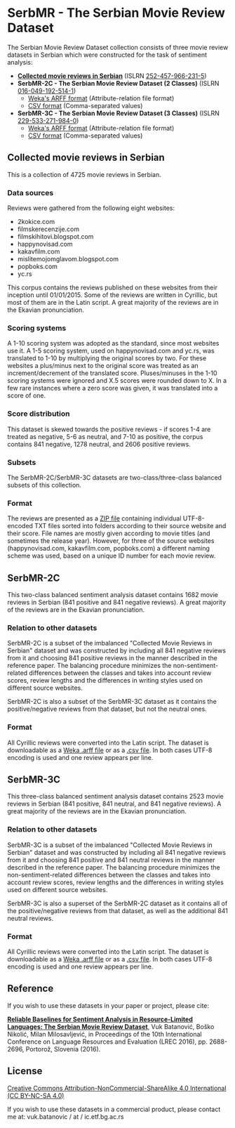 ﻿# SerbMR - The Serbian Movie Review Dataset
The Serbian Movie Review Dataset collection consists of three movie review datasets in Serbian which were constructed for the task of sentiment analysis:
* **[Collected movie reviews in Serbian](https://github.com/vukbatanovic/SerbMR/releases/download/v1.0/Collected_movie_reviews_in_Serbian.zip)** (ISLRN [252-457-966-231-5](http://islrn.org/resources/252-457-966-231-5/))
* **SerbMR-2C - The Serbian Movie Review Dataset (2 Classes)** (ISLRN [016-049-192-514-1](http://islrn.org/resources/016-049-192-514-1/))
  * [Weka's ARFF format](https://github.com/vukbatanovic/SerbMR/releases/download/v1.0/SerbMR-2C.arff) (Attribute-relation file format)
  * [CSV format](https://github.com/vukbatanovic/SerbMR/releases/download/v1.0/SerbMR-2C.csv) (Comma-separated values)
* **SerbMR-3C - The Serbian Movie Review Dataset (3 Classes)** (ISLRN [229-533-271-984-0](http://islrn.org/resources/229-533-271-984-0/))
  * [Weka's ARFF format](https://github.com/vukbatanovic/SerbMR/releases/download/v1.0/SerbMR-3C.arff) (Attribute-relation file format)
  * [CSV format](https://github.com/vukbatanovic/SerbMR/releases/download/v1.0/SerbMR-3C.csv) (Comma-separated values)


## Collected movie reviews in Serbian
This is a collection of 4725 movie reviews in Serbian.

### Data sources
Reviews were gathered from the following eight websites:
* 2kokice.com
* filmskerecenzije.com
* filmskihitovi.blogspot.com
* happynovisad.com
* kakavfilm.com
* mislitemojomglavom.blogspot.com
* popboks.com
* yc.rs

This corpus contains the reviews published on these websites from their inception until 01/01/2015.
Some of the reviews are written in Cyrillic, but most of them are in the Latin script.
A great majority of the reviews are in the Ekavian pronunciation.

### Scoring systems
A 1-10 scoring system was adopted as the standard, since most websites use it.
A 1-5 scoring system, used on happynovisad.com and yc.rs, was translated to 1-10 by multiplying the original scores by two.
For these websites a plus/minus next to the original score was treated as an increment/decrement of the translated score.
Pluses/minuses in the 1-10 scoring systems were ignored and X.5 scores were rounded down to X.
In a few rare instances where a zero score was given, it was translated into a score of one.

### Score distribution
This dataset is skewed towards the positive reviews - if scores 1-4 are treated as negative, 5-6 as neutral, and 7-10 as positive, the corpus contains 841 negative, 1278 neutral, and 2606 positive reviews.

### Subsets
The SerbMR-2C/SerbMR-3C datasets are two-class/three-class balanced subsets of this collection.

### Format
The reviews are presented as a [ZIP file](https://github.com/vukbatanovic/SerbMR/releases/download/v1.0/Collected_movie_reviews_in_Serbian.zip) containing individual UTF-8-encoded TXT files sorted into folders according to their source website and their score.
File names are mostly given according to movie titles (and sometimes the release year).
However, for three of the source websites (happynovisad.com, kakavfilm.com, popboks.com) a different naming scheme was used, based on a unique ID number for each movie review.


## SerbMR-2C
This two-class balanced sentiment analysis dataset contains 1682 movie reviews in Serbian (841 positive and 841 negative reviews).
A great majority of the reviews are in the Ekavian pronunciation.

### Relation to other datasets
SerbMR-2C is a subset of the imbalanced "Collected Movie Reviews in Serbian" dataset and was constructed by including all 841 negative reviews from it and choosing 841 positive reviews in the manner described in the reference paper.
The balancing procedure minimizes the non-sentiment-related differences between the classes and takes into account review scores, review lengths and the differences in writing styles used on different source websites.

SerbMR-2C is also a subset of the SerbMR-3C dataset as it contains the positive/negative reviews from that dataset, but not the neutral ones.

### Format
All Cyrillic reviews were converted into the Latin script.
The dataset is downloadable as a [Weka .arff file](https://github.com/vukbatanovic/SerbMR/releases/download/v1.0/SerbMR-2C.arff) or as a [.csv file](https://github.com/vukbatanovic/SerbMR/releases/download/v1.0/SerbMR-2C.csv). In both cases UTF-8 encoding is used and one review appears per line.


## SerbMR-3C
This three-class balanced sentiment analysis dataset contains 2523 movie reviews in Serbian (841 positive, 841 neutral, and 841 negative reviews).
A great majority of the reviews are in the Ekavian pronunciation.

### Relation to other datasets
SerbMR-3C is a subset of the imbalanced "Collected Movie Reviews in Serbian" dataset and was constructed by including all 841 negative reviews from it and choosing 841 positive and 841 neutral reviews in the manner described in the reference paper.
The balancing procedure minimizes the non-sentiment-related differences between the classes and takes into account review scores, review lengths and the differences in writing styles used on different source websites.

SerbMR-3C is also a superset of the SerbMR-2C dataset as it contains all of the positive/negative reviews from that dataset, as well as the additional 841 neutral reviews.

### Format
All Cyrillic reviews were converted into the Latin script.
The dataset is downloadable as a [Weka .arff file](https://github.com/vukbatanovic/SerbMR/releases/download/v1.0/SerbMR-3C.arff) or as a [.csv file](https://github.com/vukbatanovic/SerbMR/releases/download/v1.0/SerbMR-3C.csv). In both cases UTF-8 encoding is used and one review appears per line.


## Reference
If you wish to use these datasets in your paper or project, please cite:

**[Reliable Baselines for Sentiment Analysis in Resource-Limited Languages: The Serbian Movie Review Dataset](http://www.lrec-conf.org/proceedings/lrec2016/pdf/284_Paper.pdf)**, Vuk Batanović, Boško Nikolić, Milan Milosavljević, in Proceedings of the 10th International Conference on Language Resources and Evaluation (LREC 2016), pp. 2688-2696, Portorož, Slovenia (2016).

## License
[Creative Commons Attribution-NonCommercial-ShareAlike 4.0 International (CC BY-NC-SA 4.0)](http://creativecommons.org/licenses/by-nc-sa/4.0/)

If you wish to use these datasets in a commercial product, please contact me at: vuk.batanovic / at / ic.etf.bg.ac.rs

